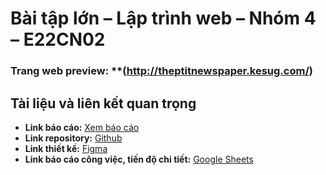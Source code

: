 # Bài tập lớn – Lập trình web – Nhóm 4 – E22CN02

### Trang web preview: **(http://theptitnewspaper.kesug.com/)

## Tài liệu và liên kết quan trọng

- **Link báo cáo:** [Xem báo cáo](https://drive.google.com/file/d/1IWvhZGLhyuIKDj0t1Jnly20ObbbXSCXl/view?usp=sharing)
- **Link repository:** [Github](https://github.com/trungng29/btl-web)
- **Link thiết kế:** [Figma](https://www.figma.com/design/xucNIw1ZdVkL1Jo1APhKiJ/BTL_Web_Design?node-id=754-17&t=cbnL2WnRwkit4u1y-1)
- **Link báo cáo công việc, tiến độ chi tiết:** [Google Sheets](https://docs.google.com/spreadsheets/d/15BDZ4sQB7ddAbQYvOpZoDYOAGVVQ4B55AJJOE17m7pk/edit?gid=0#gid=0)

